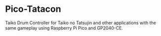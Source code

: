 # Pico-Tatacon
Taiko Drum Controller for Taiko no Tatsujin and other applications with the same gameplay using Raspberry Pi Pico and GP2040-CE.
